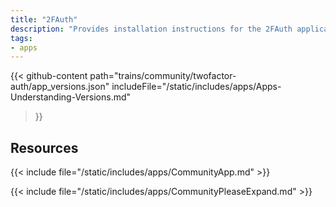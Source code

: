 ```yaml
---
title: "2FAuth"
description: "Provides installation instructions for the 2FAuth application in TrueNAS."
tags:
- apps
---
```


{{< github-content 
    path="trains/community/twofactor-auth/app_versions.json"
	includeFile="/static/includes/apps/Apps-Understanding-Versions.md"
>}}

## Resources

{{< include file="/static/includes/apps/CommunityApp.md" >}}

{{< include file="/static/includes/apps/CommunityPleaseExpand.md" >}}

<!--
<div class="docs-sections">

{{< doc-card title="<appname> Deployments" link="/resources/"
descr="How to deploy and configure the <appname> app." >}}

</div>
-->

